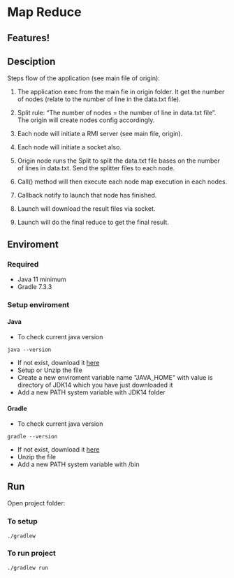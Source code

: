 # Map Reduce

## Features!

## Desciption
Steps flow of the application (see main file of origin):

1. The application exec from the main fie in origin folder. It get the number of nodes (relate to the number of line in the data.txt file).

2. Split rule: “The number of nodes = the number of line in data.txt file”. The origin will create nodes config accordingly.

3. Each node will initiate a RMI server (see main file, origin).

4. Each node will initiate a socket also.

5. Origin node runs the Split to split the data.txt file bases on the number of lines in data.txt. Send the splitter files to each node.

6. Call() method will then execute each node map execution in each nodes.

7. Callback notify to launch that node has finished.

8. Launch will download the result files via socket.

9. Launch will do the final reduce to get the final result. 

## Enviroment
### Required
 - Java 11 minimum
 - Gradle 7.3.3 
 ### Setup enviroment
 #### Java
  - To check current java version
```
java --version
```
  - If not exist, download it [here](https://www.oracle.com/java/technologies/javase/jdk14-archive-downloads.html)
  - Setup or Unzip the file
  - Create a new enviroment variable name "JAVA_HOME" with value is directory of JDK14 which you have just downloaded it
  - Add a new PATH system variable with JDK14 folder

#### Gradle
  - To check current java version
```
gradle --version
```
  - If not exist, download it [here](https://gradle.org/install/)
  - Unzip the file
  - Add a new PATH system variable with <Gradle folder>/bin
  

## Run
Open project folder:

### To setup
```
./gradlew
```

### To run project
```
./gradlew run
```


